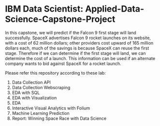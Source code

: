 # IBM Data Scientist: Applied-Data-Science-Capstone-Project
In this capstone, we will predict if the Falcon 9 first stage will land successfully. SpaceX advertises Falcon 9 rocket launches on its website, with a cost of 62 million dollars; other providers cost upward of 165 million dollars each, much of the savings is because SpaceX can reuse the first stage. Therefore if we can determine if the first stage will land, we can determine the cost of a launch. This information can be used if an alternate company wants to bid against SpaceX for a rocket launch.

Please refer this repository according to these lab:

1) Data Collection API 
2) Data Collection Webscraping   
3) EDA with SQL  
4) EDA with Visualization  
5) EDA  
6) Interactive Visual Analytics with Folium  
7) Machine Learning Prediction  
8) Report: Winning Space Race with Data Science
